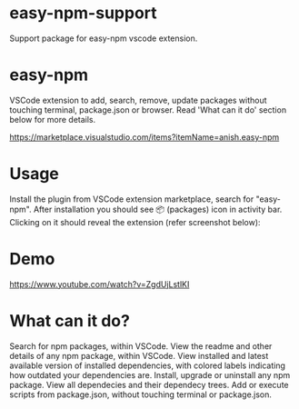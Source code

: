 # easy-npm-support
Support package for easy-npm vscode extension.

# easy-npm
VSCode extension to add, search, remove, update packages without touching terminal, package.json or browser. Read 'What can it do' section below for more details.

https://marketplace.visualstudio.com/items?itemName=anish.easy-npm

# Usage
Install the plugin from VSCode extension marketplace, search for "easy-npm".
After installation you should see 📦 (packages) icon in activity bar.
Clicking on it should reveal the extension (refer screenshot below):

# Demo
https://www.youtube.com/watch?v=ZgdUjLstlKI

# What can it do?
Search for npm packages, within VSCode.
View the readme and other details of any npm package, within VSCode.
View installed and latest available version of installed dependencies, with colored labels indicating how outdated your dependencies are.
Install, upgrade or uninstall any npm package.
View all dependecies and their dependecy trees.
Add or execute scripts from package.json, without touching terminal or package.json.
